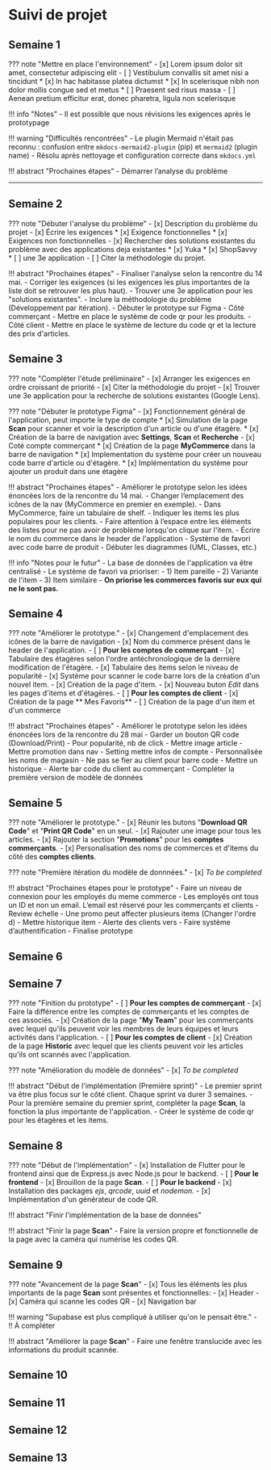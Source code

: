 # Suivi de projet

## Semaine 1

??? note "Mettre en place l'environnement"
    - [x] Lorem ipsum dolor sit amet, consectetur adipiscing elit
    - [ ] Vestibulum convallis sit amet nisi a tincidunt
        * [x] In hac habitasse platea dictumst
        * [x] In scelerisque nibh non dolor mollis congue sed et metus
        * [ ] Praesent sed risus massa
    - [ ] Aenean pretium efficitur erat, donec pharetra, ligula non scelerisque

!!! info "Notes"
    - Il est possible que nous révisions les exigences après le prototypage

!!! warning "Difficultés rencontrées"
    - Le plugin Mermaid n'était pas reconnu : confusion entre `mkdocs-mermaid2-plugin` (pip) et `mermaid2` (plugin name)
        - Résolu après nettoyage et configuration correcte dans `mkdocs.yml`

!!! abstract "Prochaines étapes"
    - Démarrer l’analyse du problème
    

---

## Semaine 2
??? note "Débuter l'analyse du problème"
    - [x] Description du problème du projet
    - [x] Écrire les exigences
        * [x] Exigence fonctionnelles
        * [x] Exigences non fonctionnelles
    - [x] Rechercher des solutions existantes du problème avec des applications deja existantes
        * [x] Yuka
        * [x] ShopSavvy
        * [ ] une 3e application
    - [ ] Citer la méthodologie du projet.


!!! abstract "Prochaines étapes"
    - Finaliser l'analyse selon la rencontre du 14 mai.
        - Corriger les exigences (si les exigences les plus importantes de la liste doit se retrouver les plus haut).
        - Trouver une 3e application pour les "solutions existantes".
        - Inclure la méthodologie du problème (Développement par itération).
    - Débuter le prototype sur Figma
        - Côté commerçant
            - Mettre en place le système de code qr pour les produits.
        - Côté client
            - Mettre en place le système de lecture du code qr et la lecture des prix d'articles.



## Semaine 3
??? note "Compléter l'étude préliminaire"
    - [x] Arranger les exigences en ordre croissant de priorité
    - [x] Citer la méthodologie du projet
    - [x] Trouver une 3e application pour la recherche de solutions existantes (Google Lens).


??? note "Débuter le prototype Figma"
    - [x] Fonctionnement général de l'application, peut importe le type de compte
        * [x] Simulation de la page **Scan** pour scanner et voir la description d'un article ou d'une étagère.
        * [x] Création de la barre de navigation avec **Settings**, **Scan** et **Recherche**
    - [x] Coté compte commerçant
        * [x] Création de la page **MyCommerce** dans la barre de navigation
        * [x] Implementation du système pour créer un nouveau code barre d'article ou d'étagère.
        * [x] Implémentation du système pour ajouter un produit dans une étagère

!!! abstract "Prochaines étapes"
    - Améliorer le prototype selon les idées énoncées lors de la rencontre du 14 mai.
         - Changer l’emplacement des icônes de la nav (MyCommerce en premier en exemple).
         - Dans MyCommerce, faire un tabulaire de shelf.
         - Indiquer les items les plus populaires pour les clients.
         - Faire attention à l’espace entre les éléments des listes pour ne pas avoir de problème lorsqu'on clique sur l'item.
         - Écrire le nom du commerce dans le header de l'application
         - Système de favori avec code barre de produit
      - Débuter les diagrammes (UML, Classes, etc.)
         
!!! info "Notes pour le futur"
    - La base de données de l'application va être centralisé
    - Le système de favori va prioriser:
    - 1) Item pareille
    - 2) Variante de l'item
    - 3) Item similaire
    - **On priorise les commerces favoris sur eux qui ne le sont pas.**




## Semaine 4
??? note "Améliorer le prototype."
    - [x] Changement d'emplacement des icônes de la barre de navigation
    - [x] Nom du commerce présent dans le header de l'application.
    - [ ] **Pour les comptes de commerçant**
        - [x] Tabulaire des étagères selon l'ordre antéchronologique de la dernière modification de l'étagère.
        - [x] Tabulaire des items selon le niveau de popularité
        - [x] Système pour scanner le code barre lors de la création d'un nouvel item.
        - [x] Création de la page d'item.
        - [x] Nouveau buton _Edit_ dans les pages d'items et d'étagères.
    - [ ] **Pour les comptes de client**
        - [x] Création de la page ** Mes Favoris**
        - [ ] Création de la page d'un item et d'un commerce


!!! abstract "Prochaines étapes"
    - Améliorer le prototype selon les idées énoncées lors de la rencontre du 28 mai
        - Garder un bouton QR code (Download/Print)
        - Pour popularité, nb de click
        - Mettre image article
        - Mettre promotion dans nav 
        - Setting mettre infos de compte
        - Personnalisée les noms de magasin
        - Ne pas se fier au client pour barre code
        - Mettre un historique 
        - Alerte bar code du client au commerçant
    - Compléter la première version de modèle de données
        


## Semaine 5
??? note "Améliorer le prototype."
    - [x] Réunir les butons "**Download QR Code**" et "**Print QR Code**" en un seul.
    - [x] Rajouter une image pour tous les articles.
    - [x] Rajouter la section "**Promotions**" pour les **comptes commerçants**.
    - [x] Personalisation des noms de commerces et d'items du côté des **comptes clients**.


??? note "Première itération du modèle de donnnées."
    - [x] _To be completed_


!!! abstract "Prochaines étapes pour le prototype"
    - Faire un niveau de connexion pour les employés du meme commerce
    - Les employés ont tous un ID et non un email. L’email est réservé pour les commerçants et clients
    - Review échelle 
    - Une promo peut affecter plusieurs items (Changer l'ordre d)
    - Mettre historique item
    - Alerte des clients vers
    - Faire système d’authentification 
    - Finalise prototype

## Semaine 6

## Semaine 7
??? note "Finition du prototype"
    - [ ] **Pour les comptes de commerçant**
        - [x] Faire la différence entre les comptes de commerçants et les comptes de ces associés.
        - [x] Création de la page "**My Team**" pour les commerçants avec lequel qu'ils peuvent voir les membres de leurs équipes et leurs activités dans l'application.
    - [ ] **Pour les comptes de client**
        - [x] Création de la page **Historic** avec lequel que les clients peuvent voir les articles qu'ils ont scannés avec l'application.
       


??? note "Amélioration du modèle de données"
    - [x] _To be completed_


!!! abstract "Début de l'implémentation (Première sprint)"
    - Le premier sprint va être plus focus sur le côté client. Chaque sprint va durer 3 semaines.
    - Pour la première semaine du premier sprint, compléter la page **Scan**, la fonction la plus importante de l'application.
    - Créer le système de code qr pour les étagères et les items.

## Semaine 8
??? note "Début de l'implémentation"
    - [x] Installation de Flutter pour le frontend ainsi que de Express.js avec Node.js pour le backend.
    - [ ] **Pour le frontend**
        - [x] Brouillon de la page **Scan**.
    - [ ] **Pour le backend**
        - [x] Installation des packages _ejs_, _qrcode_, _uuid_ et _nodemon_.
        - [x] Implémentation d'un générateur de code QR.

!!! abstract "Finir l'implémentation de la base de données"

!!! abstract "Finir la page **Scan**"
    - Faire la version propre et fonctionnelle de la page avec la caméra qui numérise les codes QR. 

## Semaine 9
??? note "Avancement de la page **Scan**"
    - [x] Tous les éléments les plus importants de la page **Scan** sont présentes et fonctionnelles:
        - [x] Header
        - [x] Caméra qui scanne les codes QR
        - [x] Navigation bar

!!! warning "Supabase est plus compliqué à utiliser qu'on le pensait être."
    - !! À compléter


!!! abstract "Améliorer la page **Scan**"
    - Faire une fenêtre translucide avec les informations du produit scannée.

## Semaine 10

## Semaine 11

## Semaine 12

## Semaine 13
